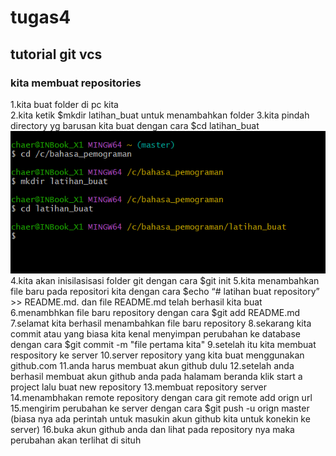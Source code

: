 # tugas4

## tutorial git vcs

### kita membuat repositories

1.kita buat folder di pc kita<br>
2.kita ketik $mkdir latihan_buat untuk menambahkan folder
3.kita pindah directory yg barusan kita buat dengan cara $cd latihan_buat
![gambar 1](foto/ss2.png)
4.kita akan inisilasisasi folder git dengan cara $git init
5.kita menambahkan file baru pada repositori kita dengan cara $echo “# latihan buat repository” >> README.md. dan file README.md telah berhasil kita buat
6.menambhkan file baru repository dengan cara $git add README.md
7.selamat kita berhasil menambahkan file baru repository
8.sekarang kita commit atau yang biasa kita kenal menyimpan perubahan ke database dengan cara $git commit -m "file pertama kita"
9.setelah itu kita membuat respository ke server
10.server repository yang kita buat menggunakan github.com
11.anda harus membuat akun github dulu
12.setelah anda berhasil membuat akun github anda pada halamam beranda klik start a project lalu buat new repository
13.membuat repository server
14.menambhakan remote repository dengan cara git remote add orign url
15.mengirim perubahan ke server dengan cara $git push -u orign master (biasa nya ada perintah untuk masukin akun github kita untuk konekin ke server)
16.buka akun github anda dan lihat pada repository nya maka perubahan akan terlihat di situh

